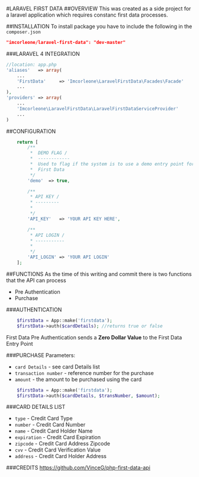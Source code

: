 #LARAVEL FIRST DATA
##OVERVIEW
This was created as a side project for a laravel application which requires constanc first data processes. 

##INSTALLATION
To install package you have to include the following in the `composer.json`

```json
"imcorleone/laravel-first-data": "dev-master"
````

###LARAVEL 4 INTEGRATION
```php
//location: app.php
'aliases' 	=> array(
	...
	'FirstData' 	=> 'Imcorleone\LaravelFirstData\Facades\Facade'
	...
),
'providers' => array(
	...
	'Imcorleone\LaravelFirstData\LaravelFirstDataServiceProvider'
	...
)

```

##CONFIGURATION
```php
	return [
		/**
		 *  DEMO FLAG /
		 *  ------------
		 *  Used to flag if the system is to use a demo entry point for 
		 *  First Data
		 */
		'demo' 	=> true,

		/**
		 * API KEY /
		 * ---------
		 * 
		 */
		'API_KEY' 	=> 'YOUR API KEY HERE',

		/**
		 * API LOGIN /
		 * -----------
		 * 
		 */
		'API_LOGIN' => 'YOUR API LOGIN'
	];

```
##FUNCTIONS
As the time of this writing and commit there is two functions that the API can process

* Pre Authentication
* Purchase

###AUTHENTICATION
```php
	$firstData = App::make('firstdata');
	$firstData->auth($cardDetails); //returns true or false
```
First Data Pre Authentication sends a **Zero Dollar Value** to the First Data Entry Point

###PURCHASE
Parameters:
* `card Details` - see card Details list
* `transaction number` - reference number for the purchase
* `amount` - the amount to be purchased using the card
```php
	$firstData = App::make('firstdata');
	$firstData->auth($cardDetails, $transNumber, $amount); 
```

###CARD DETAILS LIST

* `type` - Credit Card Type
* `number` - Credit Card Number
* `name` - Credit Card Holder Name
* `expiration` - Credit Card Expiration
* `zipcode` - Credit Card Address Zipcode
* `cvv` - Credit Card Verification Value
* `address` - Credit Card Holder Address

###CREDITS
https://github.com/VinceG/php-first-data-api